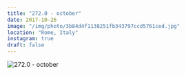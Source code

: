 ```yaml
---
title: "272.0 - october"
date: 2017-10-26
image: "/img/photo/3b84d4f1138251fb343797ccd5761ced.jpg"
location: "Rome, Italy"
instagram: true
draft: false
---
```


![272.0 - october](/img/photo/3b84d4f1138251fb343797ccd5761ced.jpg)

